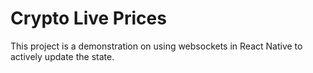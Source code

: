 # Crypto Live Prices

This project is a demonstration on using websockets in React Native to actively update the state.
    